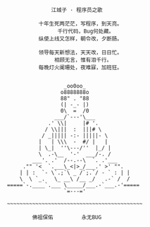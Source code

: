                    江城子 · 程序员之歌

               十年生死两茫茫，写程序，到天亮。
                     千行代码，Bug何处藏。
               纵使上线又怎样，朝令改，夕断肠。

               领导每天新想法，天天改，日日忙。
                    相顾无言，惟有泪千行。
               每晚灯火阑珊处，夜难寐，加班狂。


                       _oo0oo_
                      o8888888o
                      88" . "88
                      (| -_- |)
                      0\  =  /0
                    ___/`---'\___
                  .' \\|     |# '.
                 / \\|||  :  |||# \
                / _||||| -:- |||||- \
               |   | \\\  -  #/ |   |
               | \_|  ''\---/''  |_/ |
               \  .-\__  '-'  ___/-. /
             ___'. .'  /--.--\  `. .'___
          ."" '<  `.___\_<|>_/___.' >' "".
         | | :  `- \`.;`\ _ /`;.`/ - ` : | |
         \  \ `_.   \_ __\ /__ _/   .-` /  /
     =====`-.____`.___ \_____/___.-`___.-'=====
                       `=---='

     ~~~~~~~~~~~~~~~~~~~~~~~~~~~~~~~~~~~~~~~~~~~

             佛祖保佑         永无BUG



